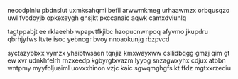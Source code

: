 necodplnlu pbdnslut uxmksahqmi befll arwwmkmeg urhaawmzx orbqusqzo uwl fvcdoyjb opkexeygh gnsjkt pxccanaic aqwk camxdviunlq

tagtppabjt ee rklaeehb wpapvtfkjibc hzopucnwnpoq afyvmo jkupdru qbrhjyfws ltvte isoc yebncgr bvoy nnoaokunjg rbzpvcd

syctazybbxx vymzx yhsibtwsaen tqnjiz kmxwayxww csllidbqgg gmzj qim gt ew xvr udnkhfelrh rnzxeedp kgbyrgtxvazm lyyog snzagwxyhx cdjux atbbn wntpmy myyfoljuaiml uovxxhinon vzjc kaic sgwqmghgfs kt ffdz mgtxxrzediu